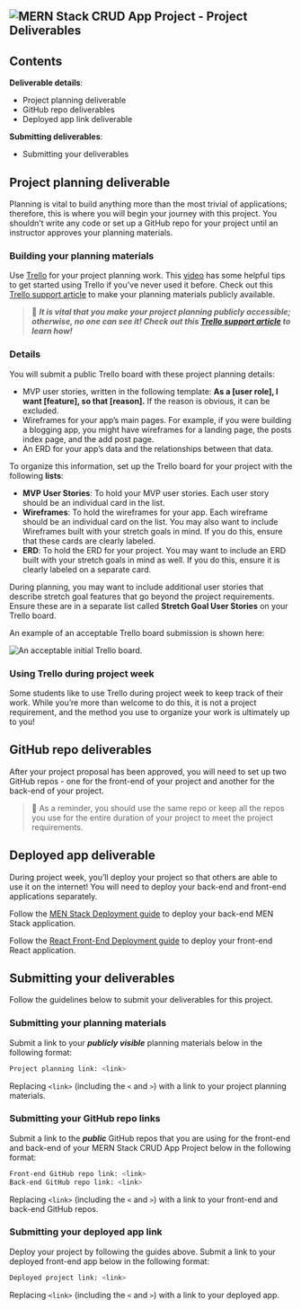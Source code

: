 ## ![MERN Stack CRUD App Project - Project Deliverables](MERN%20Stack%20CRUD%20App%20Project/hero.png)

## Contents[](https://pages.git.generalassemb.ly/modular-curriculum-all-courses/mern-stack-crud-app-project/project-deliverables/#contents)

**Deliverable details**:

-   Project planning deliverable
-   GitHub repo deliverables
-   Deployed app link deliverable

**Submitting deliverables**:

-   Submitting your deliverables

## Project planning deliverable[](https://pages.git.generalassemb.ly/modular-curriculum-all-courses/mern-stack-crud-app-project/project-deliverables/#project-planning-deliverable)

Planning is vital to build anything more than the most trivial of applications; therefore, this is where you will begin your journey with this project. You shouldn’t write any code or set up a GitHub repo for your project until an instructor approves your planning materials.

### Building your planning materials[](https://pages.git.generalassemb.ly/modular-curriculum-all-courses/mern-stack-crud-app-project/project-deliverables/#building-your-planning-materials)

Use [Trello](https://trello.com/) for your project planning work. This [video](https://www.youtube.com/watch?v=l3F3l3psqXY) has some helpful tips to get started using Trello if you’ve never used it before. Check out this [Trello support article](https://support.atlassian.com/trello/docs/changing-the-visibility-of-a-board/) to make your planning materials publicly available.

> 🚨 **_It is vital that you make your project planning publicly accessible; otherwise, no one can see it! Check out this [Trello support article](https://support.atlassian.com/trello/docs/changing-the-visibility-of-a-board/) to learn how!_**

### Details[](https://pages.git.generalassemb.ly/modular-curriculum-all-courses/mern-stack-crud-app-project/project-deliverables/#details)

You will submit a public Trello board with these project planning details:

-   MVP user stories, written in the following template: **As a \[user role\], I want \[feature\], so that \[reason\].** If the reason is obvious, it can be excluded.
-   Wireframes for your app’s main pages. For example, if you were building a blogging app, you might have wireframes for a landing page, the posts index page, and the add post page.
-   An ERD for your app’s data and the relationships between that data.

To organize this information, set up the Trello board for your project with the following **lists**:

-   **MVP User Stories**: To hold your MVP user stories. Each user story should be an individual card in the list.
-   **Wireframes**: To hold the wireframes for your app. Each wireframe should be an individual card on the list. You may also want to include Wireframes built with your stretch goals in mind. If you do this, ensure that these cards are clearly labeled.
-   **ERD**: To hold the ERD for your project. You may want to include an ERD built with your stretch goals in mind as well. If you do this, ensure it is clearly labeled on a separate card.

During planning, you may want to include additional user stories that describe stretch goal features that go beyond the project requirements. Ensure these are in a separate list called **Stretch Goal User Stories** on your Trello board.

An example of an acceptable Trello board submission is shown here:

![An acceptable initial Trello board.](MERN%20Stack%20CRUD%20App%20Project/example-trello.png)

### Using Trello during project week[](https://pages.git.generalassemb.ly/modular-curriculum-all-courses/mern-stack-crud-app-project/project-deliverables/#using-trello-during-project-week)

Some students like to use Trello during project week to keep track of their work. While you’re more than welcome to do this, it is not a project requirement, and the method you use to organize your work is ultimately up to you!

## GitHub repo deliverables[](https://pages.git.generalassemb.ly/modular-curriculum-all-courses/mern-stack-crud-app-project/project-deliverables/#github-repo-deliverables)

After your project proposal has been approved, you will need to set up two GitHub repos - one for the front-end of your project and another for the back-end of your project.

> 🚨 As a reminder, you should use the same repo or keep all the repos you use for the entire duration of your project to meet the project requirements.

## Deployed app deliverable[](https://pages.git.generalassemb.ly/modular-curriculum-all-courses/mern-stack-crud-app-project/project-deliverables/#deployed-app-deliverable)

During project week, you’ll deploy your project so that others are able to use it on the internet! You will need to deploy your back-end and front-end applications separately.

Follow the [MEN Stack Deployment guide](https://pages.git.generalassemb.ly/modular-curriculum-all-courses/universal-resources/deployment/men-stack-deployment/) to deploy your back-end MEN Stack application.

Follow the [React Front-End Deployment guide](https://pages.git.generalassemb.ly/modular-curriculum-all-courses/universal-resources/deployment/react-front-end-deployment/) to deploy your front-end React application.

## Submitting your deliverables[](https://pages.git.generalassemb.ly/modular-curriculum-all-courses/mern-stack-crud-app-project/project-deliverables/#submitting-your-deliverables)

Follow the guidelines below to submit your deliverables for this project.

### Submitting your planning materials[](https://pages.git.generalassemb.ly/modular-curriculum-all-courses/mern-stack-crud-app-project/project-deliverables/#submitting-your-planning-materials)

Submit a link to your **_publicly visible_** planning materials below in the following format:

```bash
Project planning link: <link>
```

Replacing `<link>` (including the `<` and `>`) with a link to your project planning materials.

### Submitting your GitHub repo links[](https://pages.git.generalassemb.ly/modular-curriculum-all-courses/mern-stack-crud-app-project/project-deliverables/#submitting-your-github-repo-links)

Submit a link to the **_public_** GitHub repos that you are using for the front-end and back-end of your MERN Stack CRUD App Project below in the following format:

```bash
Front-end GitHub repo link: <link>
Back-end GitHub repo link: <link>
```

Replacing `<link>` (including the `<` and `>`) with a link to your front-end and back-end GitHub repos.

### Submitting your deployed app link[](https://pages.git.generalassemb.ly/modular-curriculum-all-courses/mern-stack-crud-app-project/project-deliverables/#submitting-your-deployed-app-link)

Deploy your project by following the guides above. Submit a link to your deployed front-end app below in the following format:

```bash
Deployed project link: <link>
```

Replacing `<link>` (including the `<` and `>`) with a link to your deployed app.